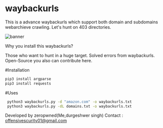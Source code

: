 # waybackurls

This is a advance waybackurls which support both domain and subdomains webarchieve crawling.
Let's hunt on 403 directories.

![banner](https://media.giphy.com/media/v1.Y2lkPWVjZjA1ZTQ3OXV3cm40NHdzbWc5dHM1bDh6NTdwZ25kMGNsMzlxMWhkdmdoNGZhOSZlcD12MV9naWZzX3NlYXJjaCZjdD1n/6CMWn0pl3y96h2iJrY/giphy.gif)  

Why you install this waybackurls?

Those who want to hunt in a huge target.
Solved errors from waybackurls.
Open-Source you also can contribute here.

#Installation

```bash
pip3 install argparse 
pip3 install requests
```

#Uses
```bash
 python3 waybackurls.py -d "amazon.com" -o waybackurls.txt
 python3 waybackurls.py -dL domains.txt -o waybackurls.txt

```

Developed by zeropwned(Me,durgeshwer singh)
Contact : offensivescurity01@gmail.com
